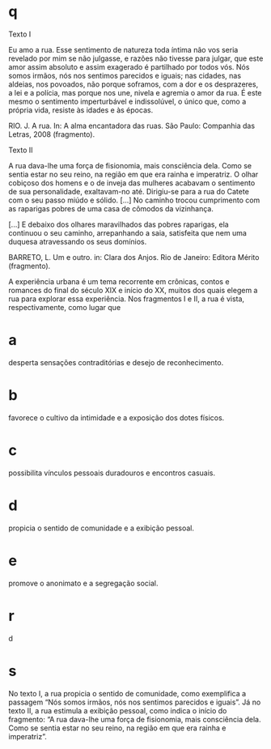 # q
Texto I

Eu amo a rua. Esse sentimento de natureza toda íntima não vos seria revelado por mim se não julgasse, e razões não tivesse para julgar, que este amor assim absoluto e assim exagerado é partilhado por todos vós. Nós somos irmãos, nós nos sentimos parecidos e iguais; nas cidades, nas aldeias, nos povoados, não porque soframos, com a dor e os desprazeres, a lei e a polícia, mas porque nos une, nivela e agremia o amor da rua. É este mesmo o sentimento imperturbável e indissolúvel, o único que, como a própria vida, resiste às idades e às épocas.

RIO. J. A rua. In: A alma encantadora das ruas. São Paulo: Companhia das Letras, 2008 (fragmento).

Texto II

A rua dava-lhe uma força de fisionomia, mais consciência dela. Como se sentia estar no seu reino, na região em que era rainha e imperatriz. O olhar cobiçoso dos homens e o de inveja das mulheres acabavam o sentimento de sua personalidade, exaltavam-no até. Dirigiu-se para a rua do Catete com o seu passo miúdo e sólido. \[...] No caminho trocou cumprimento com as raparigas pobres de uma casa de cômodos da vizinhança.

\[...] E debaixo dos olhares maravilhados das pobres raparigas, ela continuou o seu caminho, arrepanhando a saia, satisfeita que nem uma duquesa atravessando os seus domínios.

BARRETO, L. Um e outro. in: Clara dos Anjos. Rio de Janeiro: Editora Mérito (fragmento).

A experiência urbana é um tema recorrente em crônicas, contos e romances do final do século XIX e início do XX, muitos dos quais elegem a rua para explorar essa experiência. Nos fragmentos I e II, a rua é vista, respectivamente, como lugar que

# a
desperta sensações contraditórias e desejo de reconhecimento.

# b
favorece o cultivo da intimidade e a exposição dos dotes físicos.

# c
possibilita vínculos pessoais duradouros e encontros casuais.

# d
propicia o sentido de comunidade e a exibição pessoal.

# e
promove o anonimato e a segregação social.

# r
d

# s
No texto I, a rua propicia o sentido de comunidade, como exemplifica a passagem “Nós somos irmãos, nós nos sentimos parecidos e iguais”. Já no texto II, a rua estimula a exibição pessoal, como indica o início do fragmento: “A rua dava-lhe uma força de fisionomia, mais consciência dela. Como se sentia estar no seu reino, na região em que era rainha e imperatriz”.

